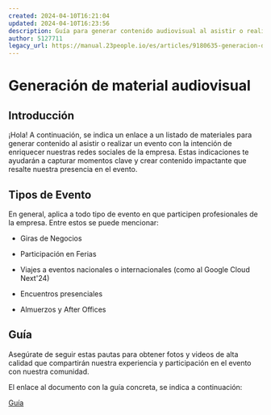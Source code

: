 ```yaml
---
created: 2024-04-10T16:21:04
updated: 2024-04-10T16:23:56
description: Guía para generar contenido audiovisual al asistir o realizar un evento con la intención de enriquecer nuestras redes sociales de la empresa
author: 5127711
legacy_url: https://manual.23people.io/es/articles/9180635-generacion-de-material-audiovisual
---
```


# Generación de material audiovisual

## Introducción

¡Hola! A continuación, se indica un enlace a un listado de materiales para
generar contenido al asistir o realizar un evento con la intención de
enriquecer nuestras redes sociales de la empresa. Estas indicaciones te
ayudarán a capturar momentos clave y crear contenido impactante que resalte
nuestra presencia en el evento.

## Tipos de Evento

En general, aplica a todo tipo de evento en que participen profesionales de la
empresa. Entre estos se puede mencionar:

* Giras de Negocios

* Participación en Ferias

* Viajes a eventos nacionales o internacionales (como al Google Cloud Next'24)

* Encuentros presenciales

* Almuerzos y After Offices

## Guía

Asegúrate de seguir estas pautas para obtener fotos y videos de alta calidad
que compartirán nuestra experiencia y participación en el evento con nuestra
comunidad.

El enlace al documento con la guía concreta, se indica a continuación:

[Guía](https://docs.google.com/document/d/1x60O-jijWPSHxVBTJNbxorlVCZTFP8dzo2YkBJbHUcE/edit)
